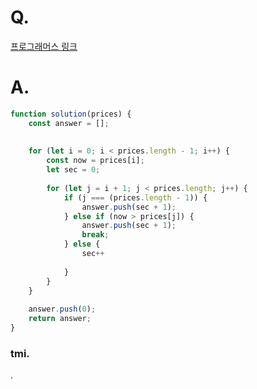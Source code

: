 # Q.
[프로그래머스 링크](https://school.programmers.co.kr/learn/courses/30/lessons/42584)

# A.
```js
function solution(prices) {
    const answer = [];
    
    
    for (let i = 0; i < prices.length - 1; i++) {
        const now = prices[i];
        let sec = 0;
        
        for (let j = i + 1; j < prices.length; j++) {
            if (j === (prices.length - 1)) {
                answer.push(sec + 1);
            } else if (now > prices[j]) {
                answer.push(sec + 1);
                break;
            } else {
                sec++
                
            }
        }
    }
    
    answer.push(0);
    return answer;
}
```

### tmi.
.
